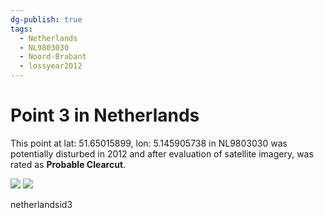 ```yaml
---
dg-publish: true
tags:
  - Netherlands
  - NL9803030
  - Noord-Brabant
  - lossyear2012
---
```


# Point 3 in Netherlands

This point at lat: 51.65015899, lon: 5.145905738 in NL9803030 was potentially disturbed in 2012 and after evaluation of satellite imagery, was rated as **Probable Clearcut**.

<div class='juxtapose' data-showcredits='false'>
<img src='https://baserow-backend-production20240528124524339000000001.s3.amazonaws.com/user_files/R4oarnWK70NLq14Q0G97AI0lHNreJi3y_6f8a8fffe3ba8c8fa3cebcc2bde2a372cb2d84243e3be02ffaea66f5a638a804.png' data-label='December 2005' />
<img src='https://baserow-backend-production20240528124524339000000001.s3.amazonaws.com/user_files/ownDl03bt6tQHbIfaEtpHllt3WxkcZAr_4ee08092eafef9966655a00d4040119f7b4f9dccbbfdd38a59ec04764f13ecb2.png' data-label='June 2013' />
</div>

netherlandsid3